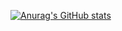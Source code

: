 [![Anurag's GitHub stats](https://github-readme-stats.vercel.app/api?username=3k11ooo&theme=onedark)](https://github.com/anuraghazra/github-readme-stats)

<!--
**3k11ooo/3k11ooo** is a ✨ _special_ ✨ repository because its `README.md` (this file) appears on your GitHub profile.

Here are some ideas to get you started:

- 🔭 I’m currently working on ...
- 🌱 I’m currently learning ...
- 👯 I’m looking to collaborate on ...
- 🤔 I’m looking for help with ...
- 💬 Ask me about ...
- 📫 How to reach me: ...
- 😄 Pronouns: ...
- ⚡ Fun fact: ...
-->
